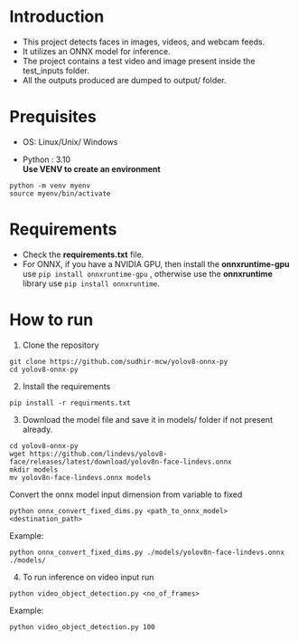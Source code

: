 # Introduction 
- This project detects faces in images, videos, and webcam feeds.
-  It utilizes an ONNX model for inference.
-  The project contains a test video and image present inside the test_inputs folder.
- All the outputs produced are dumped to output/ folder.

# Prequisites
- OS: Linux/Unix/ Windows

- Python : 3.10 \
**Use VENV to create an environment**
```
python -m venv myenv 
source myenv/bin/activate
``` 
# Requirements

* Check the **requirements.txt** file.
* For ONNX, if you have a NVIDIA GPU, then install the **onnxruntime-gpu** use 
```pip install onnxruntime-gpu```
, otherwise use the **onnxruntime** library use ```pip install onnxruntime```.

# How to run 
1. Clone the repository
```
git clone https://github.com/sudhir-mcw/yolov8-onnx-py
cd yolov8-onnx-py
```
2. Install the requirements
```
pip install -r requirments.txt
```
3. Download the model file and save it in models/ folder if not present already.
```
cd yolov8-onnx-py
wget https://github.com/lindevs/yolov8-face/releases/latest/download/yolov8n-face-lindevs.onnx
mkdir models
mv yolov8n-face-lindevs.onnx models
```
Convert the onnx model input dimension from variable to fixed 
```
python onnx_convert_fixed_dims.py <path_to_onnx_model> <destination_path>
```
Example:
```
python onnx_convert_fixed_dims.py ./models/yolov8n-face-lindevs.onnx ./models/
```
4. To run inference on video input run 
```
python video_object_detection.py <no_of_frames>
```
Example:
```
python video_object_detection.py 100
```

